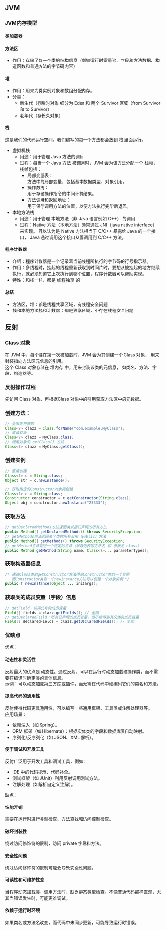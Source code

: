 ## JVM
### JVM内存模型
#### 类加载器

#### 方法区
- 作用：存储了每一个类的结构信息（例如运行时常量池、字段和方法数据、构造函数和普通方法的字节码内容）
#### 堆
- 作用：用来为类实例对象和数组分配内存。
- 分类：
  - 新生代（存瞬时对象
    细分为 Eden 和 两个 Survivor 区域（from Survivor 和 to Survivor）
  - 老年代（存长久对象）  
    
#### 栈
这是我们的代码运行空间。我们编写的每一个方法都会放到 栈 里面运行。
- 虚拟机栈
  - 用途：用于管理 Java 方法的调用
  - 过程：每当一个 Java 方法 被调用时，JVM 会为该方法分配一个 栈帧，栈帧包括：
    - 局部变量表：  
      方法中的局部变量，包括基本数据类型、对象引用。
    - 操作数栈：  
      用于存储操作指令的中间计算结果。
    - 方法调用和返回地址：  
      用于保存调用方法的位置，以便方法执行完毕后返回。
- 本地方法栈
  - 用途：用于管理 本地方法（非 Java 语言例如 C++） 的调用
  - 过程：Native 方法（本地方法）通常通过 JNI（java native interface） 来实现。
    可以认为是 Native 方法相当于 C/C++ 暴露给 Java 的一个接口， Java 通过调用这个接口从而调用到 C/C++ 方法。

#### 程序计数器
- 介绍：程序计数器是一个记录着当前线程所执行的字节码的行号指示器。
- 作用：多线程时，挂起的线程重新获取到时间片时，要想从被挂起的地方继续执行，就必须知道它上次执行到哪个位置，程序计数器可以帮助实现。
- 特性：和栈一样，都是 线程独享 的

#### 总结
- 方法区，堆：都是线程共享区域，有线程安全问题
- 栈和本地方法栈和计数器：都是独享区域，不存在线程安全问题

## 反射

### Class 对象
在 JVM 中，每个类在第一次被加载时，JVM 会为其创建一个 Class 对象， 用来封装指向方法区元信息的引用。  
这个 Class 对象存储在 堆内存 中，用来封装该类的元信息， 如类名、方法、字段、构造器等。  

### 反射操作过程
先访问 Class 对象，再根据Class 对象中的引用获取方法区中的元数据。

### 创建方法：
```java
// 全限定符获取
Class<?> clazz = Class.forName("com.example.MyClass");
// 直接获取
Class<?> clazz = MyClass.class;
// 调用对象的 getClass() 方法
Class<?> clazz = MyClass.getClass();
```

### 创建实例
```java
// 直接创建
Class<?> c = String.class;
Object str = c.newInstance();

// 获取指定的Constructor对象再创建
Class<?> c = String.class;
Constructor constructor = c.getConstructor(String.class);
Object obj = constructor.newInstance("23333");
```

### 获取方法
```java
// getDeclaredMethods方法返回类或接口声明的所有方法
public Method[] getDeclaredMethods() throws SecurityException;
// getMethods方法返回某个类的所有公用（public）方法
public Method[] getMethods() throws SecurityException;
// getMethod方法返回一个特定的方法（参数列表写方法名 和 参数名.class）
public Method getMethod(String name, Class<?>... parameterTypes);
```

### 获取构造器信息
```java
/* 通过Class类的getConstructor方法得到Constructor类的一个实例
   而Constructor类有一个newInstance方法可以创建一个对象实例 */
public T newInstance(Object ... initargs);
```

### 获取类的成员变量（字段）信息
```java
// getField：访问公有的成员变量
Field[] fields = clazz.getFields(); // 全部
// getDeclaredField：所有已声明的成员变量，但不能得到其父类的成员变量
Field[] declaredFields = clazz.getDeclaredFields(); // 全部
```

### 优缺点
优点：
#### 动态性和灵活性  
反射最大的优点是 动态性。通过反射，可以在运行时动态加载和操作类，而不需要在编译时确定类的具体信息。  
示例：可以动态加载第三方库或插件，而无需在代码中硬编码它们的类名和方法。
#### 提高代码的通用性
反射使得代码更具通用性，可以编写一些通用框架、工具类或注解处理器等。  
应用场景：
- 依赖注入（如 Spring）。
- ORM 框架（如 Hibernate）：根据实体类的字段和数据库表自动映射。
- 序列化/反序列化（如 JSON、XML 解析）。
#### 便于调试和开发工具
反射广泛用于开发工具和调试工具，例如：
- IDE 中的代码提示、代码补全。
- 测试框架（如 JUnit）利用反射调用测试方法。
- 注解处理（如解析自定义注解）。

缺点：
#### 性能开销
需要在运行时进行类型检查、方法查找和访问控制检查。
#### 破坏封装性
绕过访问修饰符的限制，访问 private 字段和方法。
#### 安全性问题
绕过访问修饰符的限制可能会导致安全性问题。
#### 可读性和可维护性差
当程序动态加载类、调用方法时，缺乏静态类型检查。不像普通代码那样直观，尤其当错误发生时，可能更难调试。
#### 依赖于运行时环境
如果类名或方法名改变，而代码中未同步更新，可能导致运行时错误。